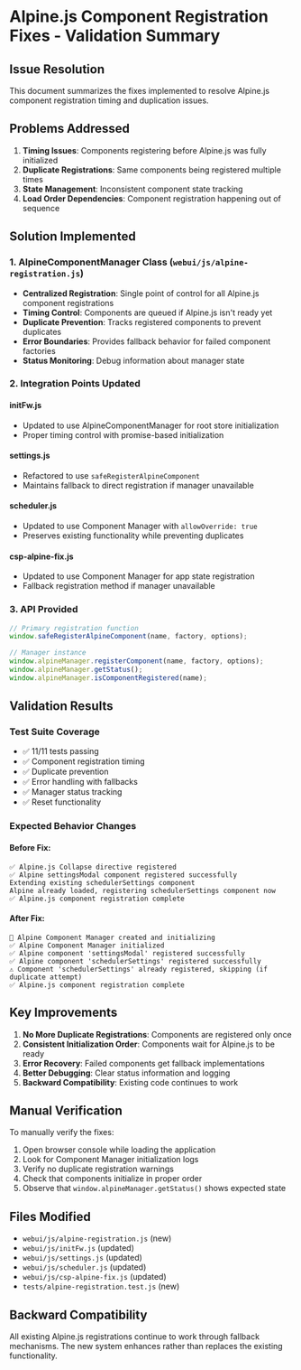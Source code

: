 # Alpine.js Component Registration Fixes - Validation Summary

## Issue Resolution

This document summarizes the fixes implemented to resolve Alpine.js component registration timing and duplication issues.

## Problems Addressed

1. **Timing Issues**: Components registering before Alpine.js was fully initialized
2. **Duplicate Registrations**: Same components being registered multiple times
3. **State Management**: Inconsistent component state tracking  
4. **Load Order Dependencies**: Component registration happening out of sequence

## Solution Implemented

### 1. AlpineComponentManager Class (`webui/js/alpine-registration.js`)

- **Centralized Registration**: Single point of control for all Alpine.js component registrations
- **Timing Control**: Components are queued if Alpine.js isn't ready yet
- **Duplicate Prevention**: Tracks registered components to prevent duplicates
- **Error Boundaries**: Provides fallback behavior for failed component factories
- **Status Monitoring**: Debug information about manager state

### 2. Integration Points Updated

#### initFw.js
- Updated to use AlpineComponentManager for root store initialization
- Proper timing control with promise-based initialization

#### settings.js  
- Refactored to use `safeRegisterAlpineComponent`
- Maintains fallback to direct registration if manager unavailable

#### scheduler.js
- Updated to use Component Manager with `allowOverride: true`
- Preserves existing functionality while preventing duplicates

#### csp-alpine-fix.js
- Updated to use Component Manager for app state registration
- Fallback registration method if manager unavailable

### 3. API Provided

```javascript
// Primary registration function
window.safeRegisterAlpineComponent(name, factory, options);

// Manager instance  
window.alpineManager.registerComponent(name, factory, options);
window.alpineManager.getStatus();
window.alpineManager.isComponentRegistered(name);
```

## Validation Results

### Test Suite Coverage
- ✅ 11/11 tests passing
- ✅ Component registration timing
- ✅ Duplicate prevention  
- ✅ Error handling with fallbacks
- ✅ Manager status tracking
- ✅ Reset functionality

### Expected Behavior Changes

#### Before Fix:
```
✅ Alpine.js Collapse directive registered
✅ Alpine settingsModal component registered successfully  
Extending existing schedulerSettings component
Alpine already loaded, registering schedulerSettings component now
✅ Alpine.js component registration complete
```

#### After Fix:
```
🚀 Alpine Component Manager created and initializing
✅ Alpine Component Manager initialized  
✅ Alpine component 'settingsModal' registered successfully
✅ Alpine component 'schedulerSettings' registered successfully
⚠️ Component 'schedulerSettings' already registered, skipping (if duplicate attempt)
✅ Alpine.js component registration complete
```

## Key Improvements

1. **No More Duplicate Registrations**: Components are registered only once
2. **Consistent Initialization Order**: Components wait for Alpine.js to be ready  
3. **Error Recovery**: Failed components get fallback implementations
4. **Better Debugging**: Clear status information and logging
5. **Backward Compatibility**: Existing code continues to work

## Manual Verification

To manually verify the fixes:

1. Open browser console while loading the application
2. Look for Component Manager initialization logs
3. Verify no duplicate registration warnings  
4. Check that components initialize in proper order
5. Observe that `window.alpineManager.getStatus()` shows expected state

## Files Modified

- `webui/js/alpine-registration.js` (new)
- `webui/js/initFw.js` (updated)
- `webui/js/settings.js` (updated) 
- `webui/js/scheduler.js` (updated)
- `webui/js/csp-alpine-fix.js` (updated)
- `tests/alpine-registration.test.js` (new)

## Backward Compatibility

All existing Alpine.js registrations continue to work through fallback mechanisms. The new system enhances rather than replaces the existing functionality.
